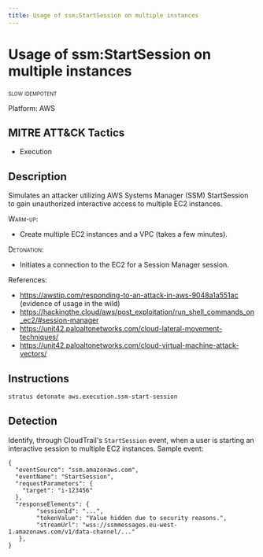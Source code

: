 ```yaml
---
title: Usage of ssm:StartSession on multiple instances
---
```


# Usage of ssm:StartSession on multiple instances

 <span class="smallcaps w3-badge w3-orange w3-round w3-text-sand" title="This attack technique might be slow to warm up or detonate">slow</span> 
 <span class="smallcaps w3-badge w3-blue w3-round w3-text-white" title="This attack technique can be detonated multiple times">idempotent</span> 

Platform: AWS

## MITRE ATT&CK Tactics


- Execution

## Description


Simulates an attacker utilizing AWS Systems Manager (SSM) StartSession to gain unauthorized interactive access to multiple EC2 instances.

<span style="font-variant: small-caps;">Warm-up</span>:

- Create multiple EC2 instances and a VPC (takes a few minutes).

<span style="font-variant: small-caps;">Detonation</span>: 

- Initiates a connection to the EC2 for a Session Manager session.

References:

- https://awstip.com/responding-to-an-attack-in-aws-9048a1a551ac (evidence of usage in the wild)
- https://hackingthe.cloud/aws/post_exploitation/run_shell_commands_on_ec2/#session-manager
- https://unit42.paloaltonetworks.com/cloud-lateral-movement-techniques/
- https://unit42.paloaltonetworks.com/cloud-virtual-machine-attack-vectors/


## Instructions

```bash title="Detonate with Stratus Red Team"
stratus detonate aws.execution.ssm-start-session
```
## Detection


Identify, through CloudTrail's <code>StartSession</code> event, when a user is starting an interactive session to multiple EC2 instances. Sample event:

```
{
  "eventSource": "ssm.amazonaws.com",
  "eventName": "StartSession",
  "requestParameters": {
    "target": "i-123456"
  },
  "responseElements": {
        "sessionId": "...",
        "tokenValue": "Value hidden due to security reasons.",
        "streamUrl": "wss://ssmmessages.eu-west-1.amazonaws.com/v1/data-channel/..."
   },
}
```


